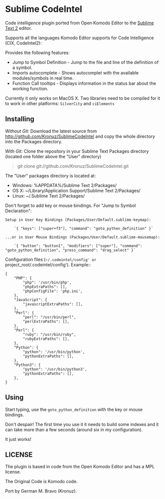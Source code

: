 Sublime CodeIntel
=================

Code intelligence plugin ported from Open Komodo Editor to the [Sublime Text 2](http://sublimetext.com "Sublime Text 2") editor.

Supports all the languages Komodo Editor supports for Code Intelligence (CIX, CodeIntel2):

Provides the following features:

* Jump to Symbol Definition - Jump to the file and line of the definition of a symbol.
* Imports autocomplete - Shows autocomplet with the available modules/symbols in real time.
* Function Call tooltips - Displays information in the status bar about the working function.

Currently it only works on MacOS X. Two libraries need to be compiled for it to work in other platforms: `SilverCity` and `ciElements`

Installing
-----

*Without Git:* Download the latest source from http://github.com/Kronuz/SublimeCodeIntel and copy the whole directory into the Packages directory.

*With Git:* Clone the repository in your Sublime Text Packages directory (located one folder above the "User" directory)

> git clone git://github.com/Kronuz/SublimeCodeIntel.git


The "User" packages directory is located at:

* Windows:
    %APPDATA%/Sublime Text 2/Packages/
* OS X:
    ~/Library/Application Support/Sublime Text 2/Packages/
* Linux:
    ~/.Sublime Text 2/Packages/


Don't forget to add key or mouse bindings. For "Jump to Symbol Declaration":

    Setup in User Key Bindings (Packages/User/Default.sublime-keymap):

        `{ "keys": ["super+f3"], "command": "goto_python_definition" }`

    ...or in User Mouse Bindings (Packages/User/Default.sublime-mousemap):

        `{ "button": "button1", "modifiers": ["super"], "command": "goto_python_definition", "press_command": "drag_select" }`


Configuration files (`~/.codeintel/config' or `project_root/.codeintel/config'). Example::

    {
        "PHP": {
            "php": '/usr/bin/php',
            "phpExtraPaths": [],
            "phpConfigFile": 'php.ini',
        },
        "JavaScript": {
            "javascriptExtraPaths": [],
        },
        "Perl": {
            "perl": "/usr/bin/perl",
            "perlExtraPaths": [],
        },
        "Perl": {
            "ruby": "/usr/bin/ruby",
            "rubyExtraPaths": [],
        },
        "Python": {
            "python": '/usr/bin/python',
            "pythonExtraPaths": [],
        },
        "Python3": {
            "python": '/usr/bin/python3',
            "pythonExtraPaths": [],
        },
    }

Using
-----
Start typing, use the `goto_python_definition` with the key or mouse bindings.

Don't despair! The first time you use it it needs to build some indexes and it can take more than a few seconds (around six in my configuration).

It just works!

LICENSE
-------
The plugin is based in code from the Open Komodo Editor and has a MPL license.

The Original Code is Komodo code.

Port by German M. Bravo (Kronuz).
